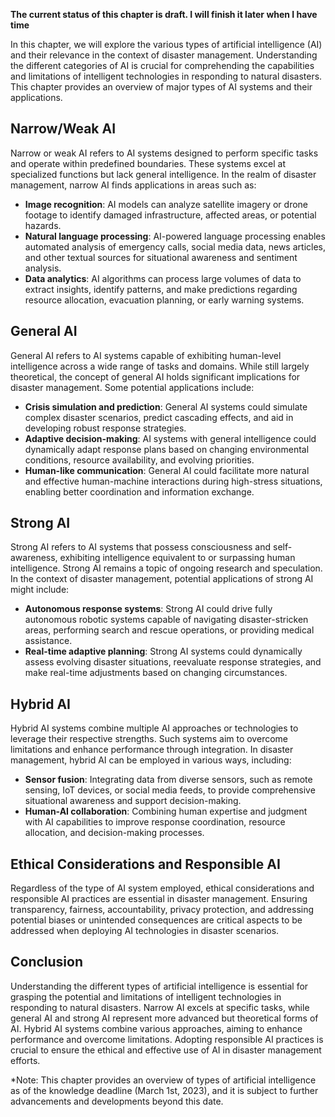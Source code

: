 **The current status of this chapter is draft. I will finish it later when I have time**

In this chapter, we will explore the various types of artificial intelligence (AI) and their relevance in the context of disaster management. Understanding the different categories of AI is crucial for comprehending the capabilities and limitations of intelligent technologies in responding to natural disasters. This chapter provides an overview of major types of AI systems and their applications.

Narrow/Weak AI
--------------

Narrow or weak AI refers to AI systems designed to perform specific tasks and operate within predefined boundaries. These systems excel at specialized functions but lack general intelligence. In the realm of disaster management, narrow AI finds applications in areas such as:

* **Image recognition**: AI models can analyze satellite imagery or drone footage to identify damaged infrastructure, affected areas, or potential hazards.
* **Natural language processing**: AI-powered language processing enables automated analysis of emergency calls, social media data, news articles, and other textual sources for situational awareness and sentiment analysis.
* **Data analytics**: AI algorithms can process large volumes of data to extract insights, identify patterns, and make predictions regarding resource allocation, evacuation planning, or early warning systems.

General AI
----------

General AI refers to AI systems capable of exhibiting human-level intelligence across a wide range of tasks and domains. While still largely theoretical, the concept of general AI holds significant implications for disaster management. Some potential applications include:

* **Crisis simulation and prediction**: General AI systems could simulate complex disaster scenarios, predict cascading effects, and aid in developing robust response strategies.
* **Adaptive decision-making**: AI systems with general intelligence could dynamically adapt response plans based on changing environmental conditions, resource availability, and evolving priorities.
* **Human-like communication**: General AI could facilitate more natural and effective human-machine interactions during high-stress situations, enabling better coordination and information exchange.

Strong AI
---------

Strong AI refers to AI systems that possess consciousness and self-awareness, exhibiting intelligence equivalent to or surpassing human intelligence. Strong AI remains a topic of ongoing research and speculation. In the context of disaster management, potential applications of strong AI might include:

* **Autonomous response systems**: Strong AI could drive fully autonomous robotic systems capable of navigating disaster-stricken areas, performing search and rescue operations, or providing medical assistance.
* **Real-time adaptive planning**: Strong AI systems could dynamically assess evolving disaster situations, reevaluate response strategies, and make real-time adjustments based on changing circumstances.

Hybrid AI
---------

Hybrid AI systems combine multiple AI approaches or technologies to leverage their respective strengths. Such systems aim to overcome limitations and enhance performance through integration. In disaster management, hybrid AI can be employed in various ways, including:

* **Sensor fusion**: Integrating data from diverse sensors, such as remote sensing, IoT devices, or social media feeds, to provide comprehensive situational awareness and support decision-making.
* **Human-AI collaboration**: Combining human expertise and judgment with AI capabilities to improve response coordination, resource allocation, and decision-making processes.

Ethical Considerations and Responsible AI
-----------------------------------------

Regardless of the type of AI system employed, ethical considerations and responsible AI practices are essential in disaster management. Ensuring transparency, fairness, accountability, privacy protection, and addressing potential biases or unintended consequences are critical aspects to be addressed when deploying AI technologies in disaster scenarios.

Conclusion
----------

Understanding the different types of artificial intelligence is essential for grasping the potential and limitations of intelligent technologies in responding to natural disasters. Narrow AI excels at specific tasks, while general AI and strong AI represent more advanced but theoretical forms of AI. Hybrid AI systems combine various approaches, aiming to enhance performance and overcome limitations. Adopting responsible AI practices is crucial to ensure the ethical and effective use of AI in disaster management efforts.

\*Note: This chapter provides an overview of types of artificial intelligence as of the knowledge deadline (March 1st, 2023), and it is subject to further advancements and developments beyond this date.
